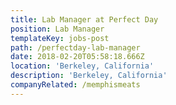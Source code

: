 ```yaml
---
title: Lab Manager at Perfect Day
position: Lab Manager
templateKey: jobs-post
path: /perfectday-lab-manager
date: 2018-02-20T05:58:18.666Z
location: 'Berkeley, California'
description: 'Berkeley, California'
companyRelated: /memphismeats
---
```



